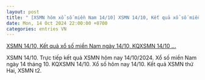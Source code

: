 ```yaml
---
layout: post
title: " [XSMN hôm xổ số miền Nam 14/10] XSMN 14/10, Kết quả xổ số miền Nam ngày 14/10, KQXSMN 14/10 ..."
date: Mon, 14 Oct 2024 22:00:00 +0700
categories: entries VN
---
```

[XSMN 14/10, Kết quả xổ số miền Nam ngày 14/10, KQXSMN 14/10 ...](https://congthuong.vn/xsmn-1410-ket-qua-xo-so-mien-nam-hom-nay-14102024-xo-so-mien-nam-ngay-14-thang-10truc-tiep-xsmn-1410-352277.html)

XSMN 14/10. Trực tiếp kết quả XSMN hôm nay 14/10/2024. Xổ số miền Nam ngày 14 tháng 10. KQXSMN 14/10. Xổ số hôm nay 14/10. Kết quả XSMN thứ Hai, XSMN t2.

